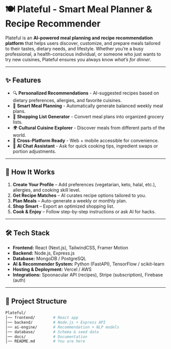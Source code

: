 # 🍽️ Plateful - Smart Meal Planner & Recipe Recommender  

Plateful is an **AI-powered meal planning and recipe recommendation platform** that helps users discover, customize, and prepare meals tailored to their tastes, dietary needs, and lifestyle. Whether you’re a busy professional, a health-conscious individual, or someone who just wants to try new cuisines, Plateful ensures you always know *what’s for dinner*.  

---

## ✨ Features  

- 🔍 **Personalized Recommendations** - AI-suggested recipes based on dietary preferences, allergies, and favorite cuisines.  
- 🥗 **Smart Meal Planning** - Automatically generate balanced weekly meal plans.  
- 🛒 **Shopping List Generator** - Convert meal plans into organized grocery lists.  
- 🌍 **Cultural Cuisine Explorer** - Discover meals from different parts of the world.  
- 📱 **Cross-Platform Ready** - Web + mobile accessible for convenience.  
- 🤖 **AI Chat Assistant** - Ask for quick cooking tips, ingredient swaps or portion adjustments.  

---

## 🚀 How It Works  

1. **Create Your Profile** – Add preferences (vegetarian, keto, halal, etc.), allergies, and cooking skill level.  
2. **Get Recipe Matches** – AI curates recipe options tailored to you.  
3. **Plan Meals** – Auto-generate a weekly or monthly plan.  
4. **Shop Smart** – Export an optimized shopping list.  
5. **Cook & Enjoy** – Follow step-by-step instructions or ask AI for hacks.  

---

## 🛠️ Tech Stack  

- **Frontend:** React (Next.js), TailwindCSS, Framer Motion  
- **Backend:** Node.js, Express.js  
- **Database:** MongoDB / PostgreSQL  
- **AI & Recommender System:** Python (FastAPI), TensorFlow / scikit-learn  
- **Hosting & Deployment:** Vercel / AWS  
- **Integrations:** Spoonacular API (recipes), Stripe (subscription), Firebase (auth)  

---

## 📂 Project Structure  

```bash
Plateful/
│── frontend/        # React app
│── backend/         # Node.js + Express API
│── ai-engine/       # Recommendation + NLP models
│── database/        # Schema & seed data
│── docs/            # Documentation
│── README.md        # You are here

